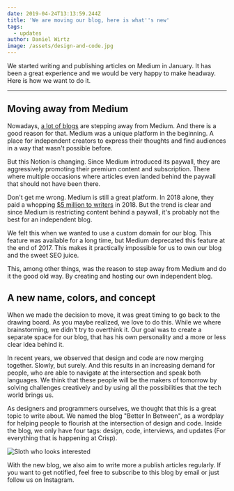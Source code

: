 ```yaml
---
date: 2019-04-24T13:13:59.244Z
title: 'We are moving our blog, here is what''s new'
tags:
  - updates
author: Daniel Wirtz
image: /assets/design-and-code.jpg
---
```

We started writing and publishing articles on Medium in January. It has been a great experience and we would be very happy to make headway. Here is how we want to do it.

- - -

## Moving away from Medium

Nowadays, [a lot of blogs](https://www.google.com/search?q=blogs+leaving+medium) are stepping away from Medium. And there is a good reason for that. Medium was a unique platform in the beginning. A place for independent creators to express their thoughts and find audiences in a way that wasn't possible before. 

But this Notion is changing. Since Medium introduced its paywall, they are aggressively promoting their premium content and subscription. There where multiple occasions where articles even landed behind the paywall that should not have been there.

Don't get me wrong. Medium is still a great platform. In 2018 alone, they paid a whopping [$5 million to writers](https://help.medium.com/hc/en-us/articles/360017581433-Reading-on-Medium-and-the-metered-paywall) in 2018. But the trend is clear and since Medium is restricting content behind a paywall, it's probably not the best for an independent blog. 

We felt this when we wanted to use a custom domain for our blog. This feature was available for a long time, but Medium deprecated this feature at the end of 2017. This makes it practically impossible for us to own our blog and the sweet SEO juice.

This, among other things, was the reason to step away from Medium and do it the good old way. By creating and hosting our own independent blog. 

## A new name, colors, and concept

When we made the decision to move, it was great timing to go back to the drawing board.  As you maybe realized, we love to do this. While we where brainstorming, we didn't try to overthink it. Our goal was to create a separate space for our blog, that has his own personality and a more or less clear idea behind it. 

In recent years, we observed that design and code are now merging together. Slowly, but surely. And this results in an increasing demand for people, who are able to navigate at the intersection and speak both languages. We think that these people will be the makers of tomorrow by solving challenges creatively and by using all the possibilities that the tech world brings us.

As designers and programmers ourselves, we thought that this is a great topic to write about. We named the blog "Better In Between", as a wordplay for helping people to flourish at the intersection of design and code. Inside the blog, we only have four tags: design, code, interviews, and updates (For everything that is happening at Crisp).

![Sloth who looks interested](/assets/fascinating.gif "Hmmm.. fascinating")

With the new blog, we also aim to write more a publish articles regularly. If you want to get notified, feel free to subscribe to this blog by email or just follow us on Instagram.
